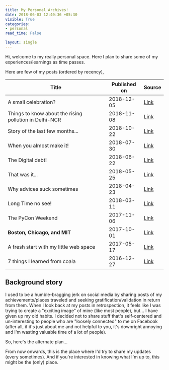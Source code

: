 ```yaml
---
title: My Personal Archives!
date: 2018-06-03 12:40:36 +05:30
visible: True
categories:
- personal
read_time: False

layout: single
---
```


Hi, welcome to my really personal space. Here I plan to share some of my experiences/learnings as time passes. 

Here are few of my posts (ordered by recency),

| Title             | Published on | Source                                             |
|-------------------|--------------|----------------------------------------------------|
| A small celebration? | 2018-12-05 | [Link](/archives/posts/personal/A-small-celebration/)
| Things to know about the rising pollution in Delhi-NCR | 2018-11-08 | [Link](https://medium.com/the-gullible-indian/things-to-know-about-rising-pollution-in-delhi-ncr-3b9474ef518a) |
| Story of the last few months... | 2018-10-22 | [Link](/archives/posts/personal/story-of-last-few-months/)
| When you almost make it!      | 2018-07-30   | [Link](/archives/posts/personal/when-you-almost-make-it/)      |
| The Digital debt!      | 2018-06-22   | [Link](/archives/posts/personal/the-digital-debt/)      |
| That was it...      | 2018-05-25   | [Link](/archives/posts/personal/That-was-it/)      |
| Why advices suck sometimes      | 2018-04-23   | [Link](/archives/posts/personal/why-advices-suck-sometimes/)      |
| Long Time no see! | 2018-03-11   | [Link](/archives/posts/personal/Long-Time-No-See/) |
| The PyCon Weekend | 2017-11-06 | [Link](/archives/posts/personal/python/The-PyCon-Weekend/) |
| **Boston, Chicago, and MIT** | 2017-10-01 | [Link](/archives/posts/personal/a-week-at-MIT/) |
| A fresh start with my little web space | 2017-05-17 | [Link](/archives/posts/personal/a-fresh-start/) |
| 7 things I learned from coala | 2016-12-27 | [Link](/archives/posts/oss/7-things-i-learned-from-coala/) |

## Background story

I used to be a humble-bragging jerk on social media by sharing posts of my achievements/places traveled and seeking gratification/validation in return from them. When I look back at my posts in retrospection, it feels like I was trying to create a "exciting image" of mine (like most people), but... I have  given up my old habits. I decided not to share stuff that's self-centered and un-interesting to people who are "loosely connected" to me on Facebook (after all, if it's just about me and not helpful to you, it's downright annoying and I'm wasting valuable time of a lot of people).

So, here's the alternate plan...

From now onwards, this is the place where I'd try to share my updates (every sometimes). And if you're interested in knowing what I'm up to, this might be the (only) place.




